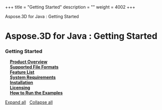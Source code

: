 +++
title = "Getting Started" 
description = "" 
weight = 4002 
+++

Aspose.3D for Java : Getting Started  

# Aspose.3D for Java : Getting Started


### Getting Started

&nbsp;&nbsp;&nbsp;&nbsp;[**Product Overview**](https://docs2.aspose.com/3d/java/gettingstarted/product+overview)    
&nbsp;&nbsp;&nbsp;&nbsp;[**Supported File Formats**](https://docs2.aspose.com/3d/java/gettingstarted/supported+file+formats)    
&nbsp;&nbsp;&nbsp;&nbsp;[**Feature List**](https://docs2.aspose.com/3d/java/gettingstarted/feature+list)    
&nbsp;&nbsp;&nbsp;&nbsp;[**System Requirements**](https://docs2.aspose.com/3d/java/gettingstarted/system+requirements)    
&nbsp;&nbsp;&nbsp;&nbsp;[**Installation**](https://docs2.aspose.com/3d/java/gettingstarted/installation)    
&nbsp;&nbsp;&nbsp;&nbsp;[**Licensing**](https://docs2.aspose.com/3d/java/gettingstarted/licensing)    
&nbsp;&nbsp;&nbsp;&nbsp;[**How to Run the Examples**](https://docs2.aspose.com/3d/java/gettingstarted/how+to+run+the+examples)    

[Expand all](#)   [Collapse all](#)

           


